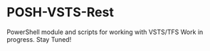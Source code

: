 # POSH-VSTS-Rest
PowerShell module and scripts for working with VSTS/TFS
Work in progress. Stay Tuned!
